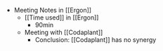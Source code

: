 - Meeting Notes in [[Ergon]]
    - [[Time used]] in [[Ergon]]
        - 90min
    - Meeting with [[Codaplant]]
        - Conclusion: [[Codaplant]] has no synergy
